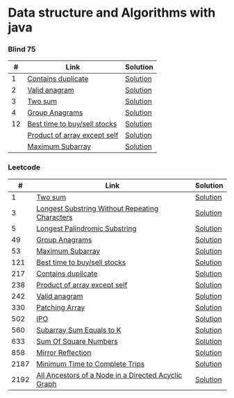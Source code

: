 # Data structure and Algorithms with java

### Blind 75

| #  | Link                                                                                          | Solution                                                                                                                                              |
|----|-----------------------------------------------------------------------------------------------|-------------------------------------------------------------------------------------------------------------------------------------------------------|
| 1  | [Contains duplicate](https://leetcode.com/problems/contains-duplicate)                        | [Solution](https://github.com/cbsingh1/DataStructureWithJava/blob/main/src/main/java/com/cbsingh/leetcode/LeetCode217_ContainsDuplicate.java)         |
| 2  | [Valid anagram](https://leetcode.com/problems/valid-anagram)                                  | [Solution](https://github.com/cbsingh1/DataStructureWithJava/blob/main/src/main/java/com/cbsingh/leetcode/Leetcode242_ValidAnagram.java)              |
| 3  | [Two sum](https://leetcode.com/problems/two-sum)                                              | [Solution](https://github.com/cbsingh1/DataStructureWithJava/blob/main/src/main/java/com/cbsingh/leetcode/Leetcode1_TwoSum.java)                      |
| 4  | [Group Anagrams](https://leetcode.com/problems/group-anagrams)                                       | [Solution](https://github.com/cbsingh1/DataStructureWithJava/blob/main/src/main/java/com/cbsingh/leetcode/Leetcode49_GroupAnagrams.java)                      |
| 12 | [Best time to buy/sell stocks](https://leetcode.com/problems/best-time-to-buy-and-sell-stock) | [Solution](https://github.com/cbsingh1/DataStructureWithJava/blob/main/src/main/java/com/cbsingh/leetcode/LeetCode121_BestTimeToBuyAndSellStock.java) |
|    | [Product of array except self](https://leetcode.com/problems/product-of-array-except-self)    | [Solution](https://github.com/cbsingh1/DataStructureWithJava/blob/main/src/main/java/com/cbsingh/leetcode/LeetCode238_ProductOfArrayExceptSelf.java)  |
|    | [Maximum Subarray](https://leetcode.com/problems/maximum-subarray)                            | [Solution](https://github.com/cbsingh1/DataStructureWithJava/blob/main/src/main/java/com/cbsingh/leetcode/LeetCode53_MaxSubArray.java)                |


### Leetcode

| #    | Link                                                                                                                                     | Solution                                                                                                                                              |
|------|------------------------------------------------------------------------------------------------------------------------------------------|-------------------------------------------------------------------------------------------------------------------------------------------------------|
| 1    | [Two sum](https://leetcode.com/problems/two-sum)                                                                                         | [Solution](https://github.com/cbsingh1/DataStructureWithJava/blob/main/src/main/java/com/cbsingh/leetcode/Leetcode1_TwoSum.java)                      |
| 3    | [Longest Substring Without Repeating Characters](https://leetcode.com/problems/longest-substring-without-repeating-characters)           | [Solution](https://github.com/cbsingh1/DataStructureWithJava/blob/main/src/main/java/com/cbsingh/leetcode/LeetCode3_LongestSubstringWithoutRepeatingChars.java) |
| 5    | [Longest Palindromic Substring](https://leetcode.com/problems/longest-palindromic-substring)                                             | [Solution](https://github.com/cbsingh1/DataStructureWithJava/blob/main/src/main/java/com/cbsingh/leetcode/LeetCode5_LongestPalindromicSubstring.java) |
| 49   | [Group Anagrams](https://leetcode.com/problems/group-anagrams)                                       | [Solution](https://github.com/cbsingh1/DataStructureWithJava/blob/main/src/main/java/com/cbsingh/leetcode/Leetcode49_GroupAnagrams.java)                      |
| 53   | [Maximum Subarray](https://leetcode.com/problems/maximum-subarray)                                                                       | [Solution](https://github.com/cbsingh1/DataStructureWithJava/blob/main/src/main/java/com/cbsingh/leetcode/LeetCode53_MaxSubArray.java) |
| 121  | [Best time to buy/sell stocks](https://leetcode.com/problems/best-time-to-buy-and-sell-stock)                                            | [Solution](https://github.com/cbsingh1/DataStructureWithJava/blob/main/src/main/java/com/cbsingh/leetcode/LeetCode121_BestTimeToBuyAndSellStock.java) |
| 217  | [Contains duplicate](https://leetcode.com/problems/contains-duplicate)                                                                   | [Solution](https://github.com/cbsingh1/DataStructureWithJava/blob/main/src/main/java/com/cbsingh/leetcode/LeetCode217_ContainsDuplicate.java) |
| 238  | [Product of array except self](https://leetcode.com/problems/product-of-array-except-self)                                               | [Solution](https://github.com/cbsingh1/DataStructureWithJava/blob/main/src/main/java/com/cbsingh/leetcode/LeetCode238_ProductOfArrayExceptSelf.java) |
| 242  | [Valid anagram](https://leetcode.com/problems/valid-anagram)                                                                             | [Solution](https://github.com/cbsingh1/DataStructureWithJava/blob/main/src/main/java/com/cbsingh/leetcode/Leetcode242_ValidAnagram.java)        |
| 330  | [Patching Array](https://leetcode.com/problems/patching-array)                                                                           | [Solution](https://github.com/cbsingh1/DataStructureWithJava/blob/main/src/main/java/com/cbsingh/leetcode/LeetCode330_PatchingArray.java)             |
| 502  | [IPO](https://leetcode.com/problems/ipo)                                                                                                 | [Solution](https://github.com/cbsingh1/DataStructureWithJava/blob/main/src/main/java/com/cbsingh/leetcode/LeetCode502_IPO.java)                       |
| 560  | [Subarray Sum Equals to K](https://leetcode.com/problems/subarray-sum-equals-k)                                                          | [Solution](https://github.com/cbsingh1/DataStructureWithJava/blob/main/src/main/java/com/cbsingh/leetcode/Leetcode560_SubarraySumEqualsK.java)        |
| 633  | [Sum Of Square Numbers](https://leetcode.com/problems/sum-of-square-numbers)                                                             | [Solution](https://github.com/cbsingh1/DataStructureWithJava/blob/main/src/main/java/com/cbsingh/leetcode/LeetCode633_SumOfSquareNumbers.java)        |
| 858  | [Mirror Reflection](https://leetcode.com/problems/mirror-reflection)                                                                     | [Solution](https://github.com/cbsingh1/DataStructureWithJava/blob/main/src/main/java/com/cbsingh/leetcode/Leetcode858_MirrorReflection.java)        |
| 2187 | [Minimum Time to Complete Trips](https://leetcode.com/problems/minimum-time-to-complete-trips)                                           | [Solution](https://github.com/cbsingh1/DataStructureWithJava/blob/main/src/main/java/com/cbsingh/leetcode/Leetcode2187_MinTimeToCompleteTrips.java)        |
| 2192 | [All Ancestors of a Node in a Directed Acyclic Graph](https://leetcode.com/problems/all-ancestors-of-a-node-in-a-directed-acyclic-graph) | [Solution](https://github.com/cbsingh1/DataStructureWithJava/blob/main/src/main/java/com/cbsingh/leetcode/Leetcode2192_AllAncestorsOfNodeInDAG.java)        |
